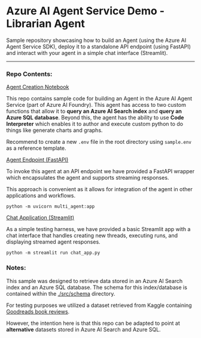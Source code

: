 # Azure AI Agent Service Demo - Librarian Agent

Sample repository showcasing how to build an Agent (using the Azure AI Agent Service SDK), deploy it to a standalone API endpoint (using FastAPI) and interact with your agent in a simple chat interface (Streamlit).

---

### Repo Contents:

[Agent Creation Notebook](./src/agent_creation/create_librarian_agent.ipynb)

This repo contains sample code for building an Agent in the Azure AI Agent Service (part of Azure AI Foundry). This agent has access to two custom functions that allow it to **query an Azure AI Search index** and **query an Azure SQL database**. Beyond this, the agent has the ability to use **Code Interpreter** which enables it to author and execute custom python to do things like generate charts and graphs.

Recommend to create a new `.env` file in the root directory using `sample.env` as a reference template.


[Agent Endpoint (FastAPI)](./src/api/multi_agent/multi_agent.py)

To invoke this agent at an API endpoint we have provided a FastAPI wrapper which encapsulates the agent and supports streaming responses. 

This approach is convenient as it allows for integration of the agent in other applications and workflows.

```python -m uvicorn multi_agent:app```

[Chat Application (Streamlit)](./src/app/chat_app.py)

As a simple testing harness, we have provided a basic Streamlit app with a chat interface that handles creating new threads, executing runs, and displaying streamed agent responses.

```python -m streamlit run chat_app.py```

### Notes:

This sample was designed to retrieve data stored in an Azure AI Search index and an Azure SQL database. The schema for this index/database is contained within the [./src/schema](./src/schema/) directory. 

For testing purposes we utilized a dataset retrieved from Kaggle containing [Goodreads book reviews](https://www.kaggle.com/datasets/bahramjannesarr/goodreads-book-datasets-10m).

However, the intention here is that this repo can be adapted to point at **alternative** datasets stored in Azure AI Search and Azure SQL.